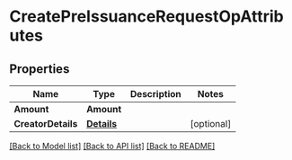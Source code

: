 # CreatePreIssuanceRequestOpAttributes

## Properties
Name | Type | Description | Notes
------------ | ------------- | ------------- | -------------
**Amount** | **Amount** |  | 
**CreatorDetails** | [**Details**](Details.md) |  | [optional] 

[[Back to Model list]](../README.md#documentation-for-models) [[Back to API list]](../README.md#documentation-for-api-endpoints) [[Back to README]](../README.md)



